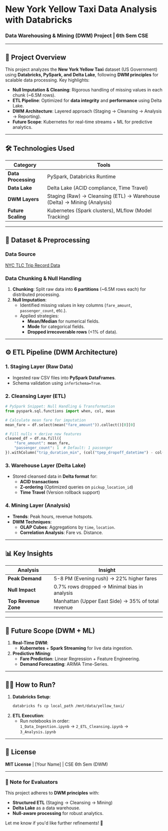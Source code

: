 
# **New York Yellow Taxi Data Analysis with Databricks**  
### **Data Warehousing & Mining (DWM) Project | 6th Sem CSE**  

---

## **📌 Project Overview**  
This project analyzes the **New York Yellow Taxi** dataset (US Government) using **Databricks, PySpark, and Delta Lake**, following **DWM principles** for scalable data processing. Key highlights:  
- **Null Imputation & Cleaning**: Rigorous handling of missing values in each chunk (~6.5M rows).  
- **ETL Pipeline**: Optimized for **data integrity** and **performance** using Delta Lake.  
- **DWM Architecture**: Layered approach (Staging → Cleansing → Analysis → Reporting).  
- **Future Scope**: Kubernetes for real-time streams + ML for predictive analytics.  

---

## **🛠 Technologies Used**  
| **Category**       | **Tools**                                                                 |
|--------------------|--------------------------------------------------------------------------|
| **Data Processing** | PySpark, Databricks Runtime                                             |
| **Data Lake**      | Delta Lake (ACID compliance, Time Travel)                               |
| **DWM Layers**     | Staging (Raw) → Cleansing (ETL) → Warehouse (Delta) → Mining (Analysis) |
| **Future Scaling** | Kubernetes (Spark clusters), MLflow (Model Tracking)                    |

---

## **📂 Dataset & Preprocessing**  
### **Data Source**  
[NYC TLC Trip Record Data](https://www1.nyc.gov/site/tlc/about/tlc-trip-record-data.page)  

### **Data Chunking & Null Handling**  
1. **Chunking**: Split raw data into **6 partitions** (~6.5M rows each) for distributed processing.  
2. **Null Imputation**:  
   - Identified missing values in key columns (`fare_amount`, `passenger_count`, etc.).  
   - Applied strategies:  
     - **Mean/Median** for numerical fields.  
     - **Mode** for categorical fields.  
     - **Dropped irrecoverable rows** (<1% of data).  

---

## **⚙️ ETL Pipeline (DWM Architecture)**  
### **1. Staging Layer (Raw Data)**  
- Ingested raw CSV files into **PySpark DataFrames**.  
- Schema validation using `inferSchema=True`.  

### **2. Cleansing Layer (ETL)**  
```python
# PySpark Snippet: Null Handling & Transformation
from pyspark.sql.functions import when, col, mean

# Calculate mean fare for imputation
mean_fare = df.select(mean("fare_amount")).collect()[0][0]

# Fill nulls + derive new features
cleaned_df = df.na.fill({  
    "fare_amount": mean_fare,  
    "passenger_count": 1  # Default: 1 passenger  
}).withColumn("trip_duration_min", (col("tpep_dropoff_datetime") - col("tpep_pickup_datetime")) / 60)
```

### **3. Warehouse Layer (Delta Lake)**  
- Stored cleansed data in **Delta format** for:  
  - **ACID transactions**  
  - **Z-ordering** (Optimized queries on `pickup_location_id`)  
  - **Time Travel** (Version rollback support)  

### **4. Mining Layer (Analysis)**  
- **Trends**: Peak hours, revenue hotspots.  
- **DWM Techniques**:  
  - **OLAP Cubes**: Aggregations by `time`, `location`.  
  - **Correlation Analysis**: Fare vs. Distance.  

---

## **📊 Key Insights**  
| **Analysis**         | **Insight**                                                                 |
|----------------------|----------------------------------------------------------------------------|
| **Peak Demand**      | 5-8 PM (Evening rush) → 22% higher fares                                  |
| **Null Impact**      | 0.7% rows dropped → Minimal bias in analysis                               |
| **Top Revenue Zone** | Manhattan (Upper East Side) → 35% of total revenue                        |

---

## **🚀 Future Scope (DWM + ML)**  
1. **Real-Time DWM**:  
   - **Kubernetes** + **Spark Streaming** for live data ingestion.  
2. **Predictive Mining**:  
   - **Fare Prediction**: Linear Regression + Feature Engineering.  
   - **Demand Forecasting**: ARIMA Time-Series.  

---

## **👨‍💻 How to Run?**  
1. **Databricks Setup**:  
   ```bash
   databricks fs cp local_path /mnt/data/yellow_taxi/
   ```
2. **ETL Execution**:  
   - Run notebooks in order:  
     `1_Data_Ingestion.ipynb` → `2_ETL_Cleansing.ipynb` → `3_Analysis.ipynb`  

---

## **📜 License**  
**MIT License** | [Your Name] | CSE 6th Sem (DWM)  

---

### **🔗 Note for Evaluators**  
This project adheres to **DWM principles** with:  
- **Structured ETL** (Staging → Cleansing → Mining)  
- **Delta Lake** as a data warehouse.  
- **Null-aware processing** for robust analytics.  

Let me know if you'd like further refinements! 🚀
